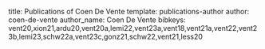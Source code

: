 title: Publications of Coen De Vente
template: publications-author
author: coen-de-vente
author_name: Coen De Vente
bibkeys: vent20,xion21,ardu20,vent20a,lemi22,vent23a,vent18,vent21a,vent22,vent23b,lemi23,schw22a,vent23c,gonz21,schw22,vent21,less20